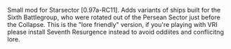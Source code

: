 Small mod for Starsector [0.97a-RC11]. Adds variants of ships built for the Sixth Battlegroup, who were rotated out of the Persean Sector just before the Collapse. This is the "lore friendly" version, if you're playing with VRI please install Seventh Resurgence instead to avoid oddiites and conflicitng lore.
